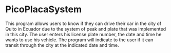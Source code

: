 # PicoPlacaSystem
 This program allows users to know if they can drive their car in the city of Quito in Ecuador due to the system of peak and plate that was implemented in this city. The user enters his license plate number, the date and time he wants to use his vehicle. The program will indicate to the user if it can transit through the city at the indicated date and time.
